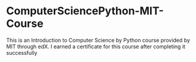 # ComputerSciencePython-MIT-Course
This is an Introduction to Computer Science by Python course provided by MIT through edX. I earned a certificate for this course after completing it successfully
